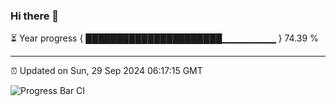 ### Hi there 👋

⏳ Year progress { ██████████████████████▁▁▁▁▁▁▁▁ } 74.39 %

---

⏰ Updated on Sun, 29 Sep 2024 06:17:15 GMT

![Progress Bar CI](https://github.com/liununu/liununu/workflows/Progress%20Bar%20CI/badge.svg)
